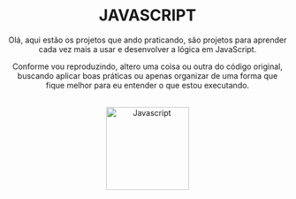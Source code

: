 <div align="center">
 <h1 align="center"> JAVASCRIPT </h1>
 <p> Olá, aqui estão os projetos que ando praticando, são projetos para aprender cada vez mais a usar e desenvolver a lógica em JavaScript. </p>
 <p> Conforme vou reproduzindo, altero uma coisa ou outra do código original, buscando aplicar boas práticas ou apenas organizar de uma forma que fique melhor para eu entender o que estou executando. </p>
 <br>
 <img src="https://cdn.jsdelivr.net/gh/devicons/devicon/icons/javascript/javascript-original.svg" alt="Javascript" width="150" height="150"/>
</div>
